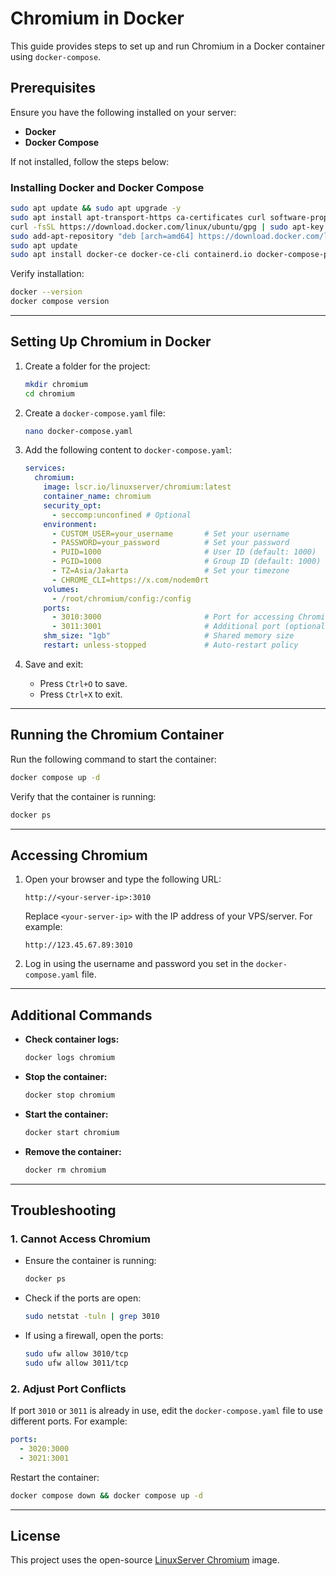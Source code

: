 # Chromium in Docker

This guide provides steps to set up and run Chromium in a Docker container using `docker-compose`.

## Prerequisites
Ensure you have the following installed on your server:
- **Docker**
- **Docker Compose**

If not installed, follow the steps below:

### Installing Docker and Docker Compose
```bash
sudo apt update && sudo apt upgrade -y
sudo apt install apt-transport-https ca-certificates curl software-properties-common -y
curl -fsSL https://download.docker.com/linux/ubuntu/gpg | sudo apt-key add -
sudo add-apt-repository "deb [arch=amd64] https://download.docker.com/linux/ubuntu focal stable"
sudo apt update
sudo apt install docker-ce docker-ce-cli containerd.io docker-compose-plugin -y
```

Verify installation:
```bash
docker --version
docker compose version
```

---

## Setting Up Chromium in Docker
1. Create a folder for the project:
   ```bash
   mkdir chromium
   cd chromium
   ```

2. Create a `docker-compose.yaml` file:
   ```bash
   nano docker-compose.yaml
   ```

3. Add the following content to `docker-compose.yaml`:
   ```yaml
   services:
     chromium:
       image: lscr.io/linuxserver/chromium:latest
       container_name: chromium
       security_opt:
         - seccomp:unconfined # Optional
       environment:
         - CUSTOM_USER=your_username       # Set your username
         - PASSWORD=your_password          # Set your password
         - PUID=1000                       # User ID (default: 1000)
         - PGID=1000                       # Group ID (default: 1000)
         - TZ=Asia/Jakarta                 # Set your timezone
         - CHROME_CLI=https://x.com/nodem0rt
       volumes:
         - /root/chromium/config:/config
       ports:
         - 3010:3000                       # Port for accessing Chromium
         - 3011:3001                       # Additional port (optional)
       shm_size: "1gb"                     # Shared memory size
       restart: unless-stopped             # Auto-restart policy
   ```

4. Save and exit:
   - Press `Ctrl+O` to save.
   - Press `Ctrl+X` to exit.

---

## Running the Chromium Container
Run the following command to start the container:
```bash
docker compose up -d
```

Verify that the container is running:
```bash
docker ps
```

---

## Accessing Chromium
1. Open your browser and type the following URL:
   ```
   http://<your-server-ip>:3010
   ```
   Replace `<your-server-ip>` with the IP address of your VPS/server. For example:
   ```
   http://123.45.67.89:3010
   ```

2. Log in using the username and password you set in the `docker-compose.yaml` file.

---

## Additional Commands
- **Check container logs:**
  ```bash
  docker logs chromium
  ```

- **Stop the container:**
  ```bash
  docker stop chromium
  ```

- **Start the container:**
  ```bash
  docker start chromium
  ```

- **Remove the container:**
  ```bash
  docker rm chromium
  ```

---

## Troubleshooting
### 1. Cannot Access Chromium
- Ensure the container is running:
  ```bash
  docker ps
  ```
- Check if the ports are open:
  ```bash
  sudo netstat -tuln | grep 3010
  ```
- If using a firewall, open the ports:
  ```bash
  sudo ufw allow 3010/tcp
  sudo ufw allow 3011/tcp
  ```

### 2. Adjust Port Conflicts
If port `3010` or `3011` is already in use, edit the `docker-compose.yaml` file to use different ports. For example:
```yaml
ports:
  - 3020:3000
  - 3021:3001
```
Restart the container:
```bash
docker compose down && docker compose up -d
```

---

## License
This project uses the open-source [LinuxServer Chromium](https://hub.docker.com/r/linuxserver/chromium) image.
```
